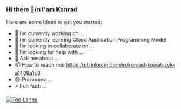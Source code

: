 ### Hi there 👋/n I'am Konrad


<!--**kondiiq/kondiiq** is a ✨ _special_ ✨ repository because its `README.md` (this file) appears on your GitHub profile.-->

Here are some ideas to get you started:

- 🔭 I’m currently working on ...
- 🌱 I’m currently learning Cloud Application Programming Model
- 👯 I’m looking to collaborate on ...
- 🤔 I’m looking for help with ...
- 💬 Ask me about ...
- 📫 How to reach me: https://pl.linkedin.com/in/konrad-kowalczyk-a1408a1a3
- 😄 Pronouns: ...
- ⚡ Fun fact: ...


[![Top Langs](https://github-readme-stats.vercel.app/api/top-langs/?username=kondiiq&layout=compact)](https://github.com/anuraghazra/github-readme-stats)



